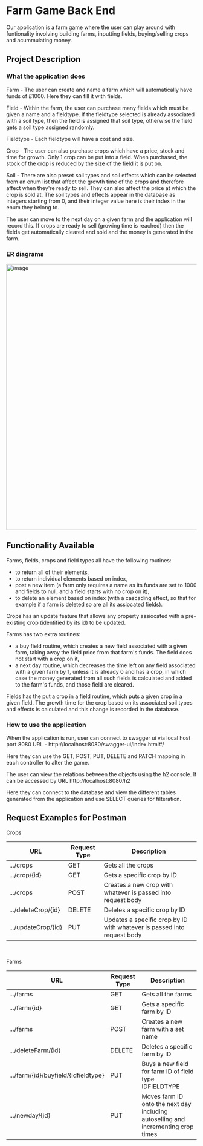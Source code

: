 # Farm Game Back End


Our application is a farm game where the user can play around with funtionality involving building farms, inputting fields, buying/selling crops and acummulating money.


## Project Description
### What the application does
Farm - The user can create and name a farm which will automatically have funds of £1000. Here they can fill it with fields.
<br/>

Field - Within the farm, the user can purchase many fields which must be given a name and a fieldtype. If the fieldtype selected is already associated with a soil type, then the field is assigned that soil type, otherwise the field gets a soil type assigned randomly.
<br/>

Fieldtype - Each fieldtype will have a cost and size.
<br/>

Crop - The user can also purchase crops which have a price, stock and time for growth. Only 1 crop can be put into a field. When purchased, the stock of the crop is reduced by the size of the field it is put on.
<br/>

Soil - There are also preset soil types and soil effects which can be selected from an enum list that affect the growth time of the crops and therefore affect when they're ready to sell. They can also affect the price at which the crop is sold at. The soil types and effects appear in the database as integers starting from 0, and their integer value here is their index in the enum they belong to.
<br/>

The user can move to the next day on a given farm and the application will record this. If crops are ready to sell (growing time is reached) then the fields get automatically cleared and sold and the money is generated in the farm.

### ER diagrams

<img width="703" alt="image" src="https://user-images.githubusercontent.com/93927995/171015421-3401598d-4e0e-4499-93d2-3bd7c534a7fe.png">

## Functionality Available

Farms, fields, crops and field types all have the following routines:
* to return all of their elements, 
* to return individual elements based on index, 
* post a new item (a farm only requires a name as its funds are set to 1000 and fields to null, and a field starts with no crop on it),
* to delete an element based on index (with a cascading effect, so that for example if a farm is deleted so are all its assiocated fields).

Crops has an update feature that allows any property assiocated with a pre-existing crop (identified by its id) to be updated. <br/>

Farms has two extra routines:
* a buy field routine, which creates a new field associated with a given farm, taking away the field price from that farm's funds. The field does not start with a crop on it,
* a next day routine, which decreases the time left on any field associated with a given farm by 1, unless it is already 0 and has a crop, in which case the money generated from all such fields is calculated and added to the farm's funds, and those field are cleared.

Fields has the put a crop in a field routine, which puts a given crop in a given field. The growth time for the crop based on its associated soil types and effects is calculated and this change is recorded in the database.

### How to use the application
When the application is run, user can connect to swagger ui via local host port 8080 URL - http://localhost:8080/swagger-ui/index.html#/
<br/>

Here they can use the GET, POST, PUT, DELETE and PATCH mapping in each controller to alter the game.
<br/>

The user can view the relations between the objects using the h2 console. It can be accessed by URL http://localhost:8080/h2
<br/>

Here they can connect to the database and view the different tables generated from the application and use SELECT queries for filteration.

## Request Examples for Postman

Crops
<br />

| URL                     | Request Type  | Description                                                             |
| -------------           | ------------- | ---------------------                                                   |
| .../crops               | GET           | Gets all the crops                                                      |
| .../crop/{id}           | GET           | Gets a specific crop by ID                                              |
| .../crops               | POST          | Creates a new crop with whatever is passed into request body            |
| .../deleteCrop/{id}     | DELETE        | Deletes a specific crop by ID                                           |
| .../updateCrop/{id}     | PUT           | Updates a specific crop by ID with whatever is passed into request body |

<br />

Farms
<br />

| URL                                   | Request Type  | Description                                                                       |
| -------------                         | ------------- | ---------------------                                                             |
| .../farms                             | GET           | Gets all the farms                                                                |
| .../farm/{id}                         | GET           | Gets a specific farm by ID                                                        |
| .../farms                             | POST          | Creates a new farm with a set name                                                |
| .../deleteFarm/{id}                   | DELETE        | Deletes a specific farm by ID                                                     |
| .../farm/{id}/buyfield/{idfieldtype}  | PUT           | Buys a new field for farm ID of field type IDFIELDTYPE                            |
| .../newday/{id}                       | PUT           | Moves farm ID onto the next day including autoselling and incrementing crop times |

<br />
